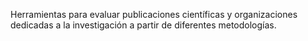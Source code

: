 Herramientas para evaluar publicaciones científicas y organizaciones dedicadas a la investigación a partir de diferentes metodologías.
